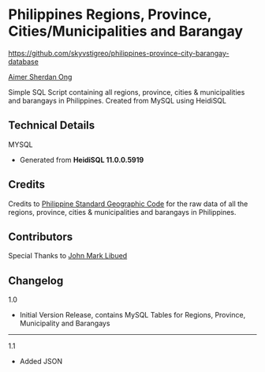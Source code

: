 Philippines Regions, Province, Cities/Municipalities and Barangay
===============================
https://github.com/skyvstigreo/philippines-province-city-barangay-database

[Aimer Sherdan Ong](https://www.facebook.com/shisune28/)

Simple SQL Script containing all regions, province, cities & municipalities and barangays in Philippines. Created from MySQL using HeidiSQL

Technical Details
-----------------

MYSQL
* Generated from **HeidiSQL 11.0.0.5919**

Credits
-------
Credits to [Philippine Standard Geographic Code](https://psa.gov.ph/classification/psgc/) for the raw data of all the regions, province, cities & municipalities and barangays in Philippines.

Contributors
-------
Special Thanks to [John Mark Libued](https://www.facebook.com/johnmark.libued)

Changelog
---------
1.0
* Initial Version Release, contains MySQL Tables for Regions, Province, Municipality and Barangays
---------
1.1
* Added JSON
